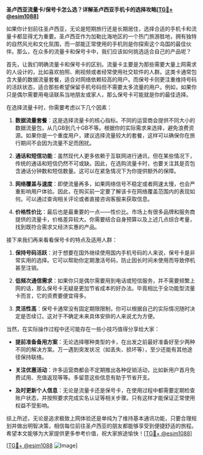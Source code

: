 **圣卢西亚流量卡/保号卡怎么选？详解圣卢西亚手机卡的选择攻略[[TG💪+ @esim1088](https://t.me/s/esim1088)]**

如果你计划前往圣卢西亚，无论是短期旅行还是长期居住，选择合适的手机卡和流量卡都显得尤为重要。圣卢西亚作为加勒比海地区的一个热门旅游胜地，拥有独特的自然风光和文化氛围，而一部能正常使用的手机则是你探索这个岛国的最佳伙伴。那么，在众多的流量卡和保号卡中，我们应该如何挑选适合自己的产品呢？

首先，让我们明确流量卡和保号卡的区别。流量卡主要是为那些需要大量上网需求的人设计的，比如喜欢拍照、刷视频或者经常使用社交软件的人群。这类卡通常包含大量的数据流量套餐，适合对网络依赖较高的用户。而保号卡则更注重维持号码的活跃状态，适合那些希望保留手机号码但不需要太多流量的用户。例如，如果你只是偶尔需要用电话联系当地朋友或家人，那么保号卡可能就是你的最佳选择。

在选择流量卡时，你需要考虑以下几个因素：

1. **数据流量套餐**：这是选择流量卡的核心指标。不同的运营商会提供不同大小的数据流量包，从几GB到几十GB不等。根据你的实际需求来选择，避免浪费资源。如果你是一个重度用户，建议选择流量较大的套餐，这样可以确保你在旅行期间不会因为流量不足而困扰。

2. **通话和短信功能**：虽然现代人更多依赖于互联网进行通讯，但在某些情况下，传统的通话和短信仍然不可或缺。因此，在选购流量卡时，也要关注其是否包含通话分钟数和短信数量。这可以在紧急情况下为你提供额外的保障。

3. **网络覆盖与速度**：即使流量再多，如果网络信号不稳定或者网速太慢，也会严重影响用户体验。因此，在购买前一定要了解该卡在网络覆盖范围内的表现如何。可以通过查询相关评论或者直接咨询客服来获取信息。

4. **价格性价比**：最后也是最重要的一点——性价比。市场上有很多品牌和服务商提供的流量卡，价格差异较大。你需要结合自身预算以及上述几点综合考量，找到既符合需求又经济实惠的产品。

接下来我们再来看看保号卡的特点及适用人群：

1. **保持号码活跃**：对于想要在国外继续使用国内手机号码的人来说，保号卡是非常实用的选择。它可以帮助你定期激活号码，防止因长时间未使用而导致停机甚至注销。

2. **低频次通信需求**：如果你只是偶尔需要用到电话或短信服务，并不需要频繁上网的话，那么保号卡无疑是更加节省成本的好办法。毕竟相比于全功能型流量卡而言，它的资费要便宜得多。

3. **灵活性高**：保号卡通常没有固定期限限制，你可以根据自己的实际情况随时决定是否续订。这对于不确定未来具体安排的人来说尤为方便。

当然，在实际操作过程中还可能存在一些小技巧值得分享给大家：

- **提前准备备用方案**：无论选择哪种类型的卡，在出发之前最好准备好至少两种不同的解决方案。万一遇到突发状况（如丢失、损坏等），至少还能有其他途径保持联络。
  
- **关注优惠活动**：许多运营商都会不定期推出各种促销活动，比如新用户首月免费试用、充值返现等等。多留意这些信息有助于节省开支。

- **及时更新个人信息**：无论是流量卡还是保号卡，在使用过程中都需要定期检查账户状态，并按照要求完成实名认证等相关步骤。只有这样才能保证正常使用权益不受影响。

综上所述，无论是追求极致上网体验还是单纯为了维持基本通讯功能，只要合理规划并做出明智决策，相信每位前往圣卢西亚的朋友都能够享受到便捷舒适的旅程。希望本文能够为大家提供更多参考价值，祝大家旅途愉快！[[TG💪+ @esim1088](https://t.me/s/esim1088)]

[[TG💪+ @esim1088](https://t.me/s/esim1088) ![Image](https://i.postimg.cc/4NQfJmqS/Snipaste-2025-05-13-00-14-12.png)]